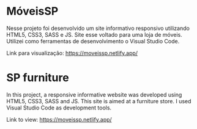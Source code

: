 # MóveisSP
Nesse projeto foi desenvolvido um site informativo responsivo utilizando HTML5, CSS3, SASS e JS. Site esse voltado para uma loja de móveis. Utilizei como ferramentas de desenvolvimento o Visual Studio Code.

Link para visualização: https://moveissp.netlify.app/

# SP furniture

In this project, a responsive informative website was developed using HTML5, CSS3, SASS and JS. This site is aimed at a furniture store. I used Visual Studio Code as development tools.

Link to view: https://moveissp.netlify.app/
